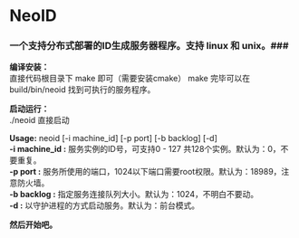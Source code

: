 # NeoID #
### 一个支持分布式部署的ID生成服务器程序。支持 linux 和 unix。###

**编译安装：**<br />
直接代码根目录下 make 即可（需要安装cmake）
make 完毕可以在 build/bin/neoid 找到可执行的服务程序。

**启动运行：**<br />
./neoid 直接启动
    
**Usage:** neoid [-i machine_id] [-p port] [-b backlog] [-d]<br />
 **-i machine_id :** 服务实例的ID号，可支持0 - 127 共128个实例。默认为：0，不要重复。<br />
 **-p port :** 服务所使用的端口，1024以下端口需要root权限。默认为：18989，注意防火墙。<br />
 **-b backlog :** 指定服务连接队列大小。默认为：1024，不明白不要动。<br />
 **-d :** 以守护进程的方式启动服务。默认为：前台模式。

**然后开始吧。**
